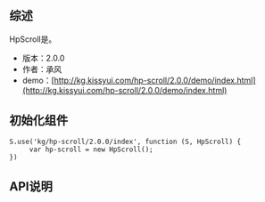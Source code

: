 ## 综述

HpScroll是。

* 版本：2.0.0
* 作者：承风
* demo：[http://kg.kissyui.com/hp-scroll/2.0.0/demo/index.html](http://kg.kissyui.com/hp-scroll/2.0.0/demo/index.html)

## 初始化组件

    S.use('kg/hp-scroll/2.0.0/index', function (S, HpScroll) {
         var hp-scroll = new HpScroll();
    })

## API说明
